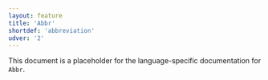 ```yaml
---
layout: feature
title: 'Abbr'
shortdef: 'abbreviation'
udver: '2'
---
```


This document is a placeholder for the language-specific documentation
for `Abbr`.
